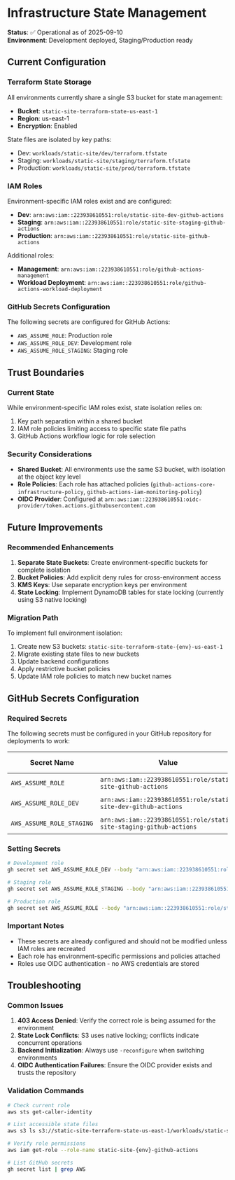 # Infrastructure State Management

**Status**: ✅ Operational as of 2025-09-10  
**Environment**: Development deployed, Staging/Production ready

## Current Configuration

### Terraform State Storage
All environments currently share a single S3 bucket for state management:
- **Bucket**: `static-site-terraform-state-us-east-1`
- **Region**: us-east-1
- **Encryption**: Enabled

State files are isolated by key paths:
- Dev: `workloads/static-site/dev/terraform.tfstate`
- Staging: `workloads/static-site/staging/terraform.tfstate`
- Production: `workloads/static-site/prod/terraform.tfstate`

### IAM Roles
Environment-specific IAM roles exist and are configured:
- **Dev**: `arn:aws:iam::223938610551:role/static-site-dev-github-actions`
- **Staging**: `arn:aws:iam::223938610551:role/static-site-staging-github-actions`
- **Production**: `arn:aws:iam::223938610551:role/static-site-github-actions`

Additional roles:
- **Management**: `arn:aws:iam::223938610551:role/github-actions-management`
- **Workload Deployment**: `arn:aws:iam::223938610551:role/github-actions-workload-deployment`

### GitHub Secrets Configuration
The following secrets are configured for GitHub Actions:
- `AWS_ASSUME_ROLE`: Production role
- `AWS_ASSUME_ROLE_DEV`: Development role
- `AWS_ASSUME_ROLE_STAGING`: Staging role

## Trust Boundaries

### Current State
While environment-specific IAM roles exist, state isolation relies on:
1. Key path separation within a shared bucket
2. IAM role policies limiting access to specific state file paths
3. GitHub Actions workflow logic for role selection

### Security Considerations
- **Shared Bucket**: All environments use the same S3 bucket, with isolation at the object key level
- **Role Policies**: Each role has attached policies (`github-actions-core-infrastructure-policy`, `github-actions-iam-monitoring-policy`)
- **OIDC Provider**: Configured at `arn:aws:iam::223938610551:oidc-provider/token.actions.githubusercontent.com`

## Future Improvements

### Recommended Enhancements
1. **Separate State Buckets**: Create environment-specific buckets for complete isolation
2. **Bucket Policies**: Add explicit deny rules for cross-environment access
3. **KMS Keys**: Use separate encryption keys per environment
4. **State Locking**: Implement DynamoDB tables for state locking (currently using S3 native locking)

### Migration Path
To implement full environment isolation:
1. Create new S3 buckets: `static-site-terraform-state-{env}-us-east-1`
2. Migrate existing state files to new buckets
3. Update backend configurations
4. Apply restrictive bucket policies
5. Update IAM role policies to match new bucket names

## GitHub Secrets Configuration

### Required Secrets
The following secrets must be configured in your GitHub repository for deployments to work:

| Secret Name | Value | Purpose | Last Updated |
|------------|-------|---------|--------------|
| `AWS_ASSUME_ROLE` | `arn:aws:iam::223938610551:role/static-site-github-actions` | Production deployments | 2025-09-10 |
| `AWS_ASSUME_ROLE_DEV` | `arn:aws:iam::223938610551:role/static-site-dev-github-actions` | Development deployments | 2025-09-10 |
| `AWS_ASSUME_ROLE_STAGING` | `arn:aws:iam::223938610551:role/static-site-staging-github-actions` | Staging deployments | 2025-09-10 |

### Setting Secrets
```bash
# Development role
gh secret set AWS_ASSUME_ROLE_DEV --body "arn:aws:iam::223938610551:role/static-site-dev-github-actions"

# Staging role
gh secret set AWS_ASSUME_ROLE_STAGING --body "arn:aws:iam::223938610551:role/static-site-staging-github-actions"

# Production role
gh secret set AWS_ASSUME_ROLE --body "arn:aws:iam::223938610551:role/static-site-github-actions"
```

### Important Notes
- These secrets are already configured and should not be modified unless IAM roles are recreated
- Each role has environment-specific permissions and policies attached
- Roles use OIDC authentication - no AWS credentials are stored

## Troubleshooting

### Common Issues
1. **403 Access Denied**: Verify the correct role is being assumed for the environment
2. **State Lock Conflicts**: S3 uses native locking; conflicts indicate concurrent operations
3. **Backend Initialization**: Always use `-reconfigure` when switching environments
4. **OIDC Authentication Failures**: Ensure the OIDC provider exists and trusts the repository

### Validation Commands
```bash
# Check current role
aws sts get-caller-identity

# List accessible state files
aws s3 ls s3://static-site-terraform-state-us-east-1/workloads/static-site/

# Verify role permissions
aws iam get-role --role-name static-site-{env}-github-actions

# List GitHub secrets
gh secret list | grep AWS
```